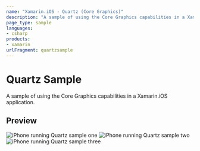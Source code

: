 ```yaml
---
name: "Xamarin.iOS - Quartz (Core Graphics)"
description: "A sample of using the Core Graphics capabilities in a Xamarin.iOS application"
page_type: sample
languages:
- csharp
products:
- xamarin
urlFragment: quartzsample
---
```

# Quartz Sample

A sample of using the Core Graphics capabilities in a Xamarin.iOS application.

## Preview

![iPhone running Quartz sample one](Screenshots/QuartzSample1.jpg)
![iPhone running Quartz sample two](Screenshots/QuartzSample2.jpg)
![iPhone running Quartz sample three](Screenshots/QuartzSample3.jpg)
